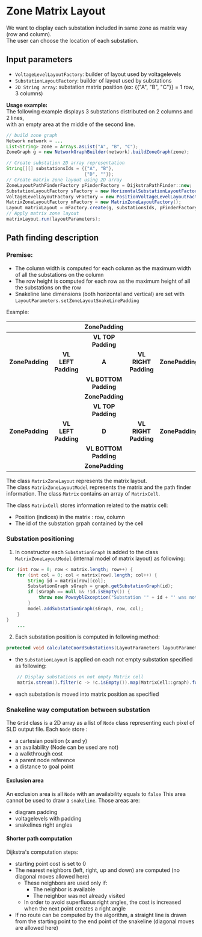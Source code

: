# Zone Matrix Layout

We want to display each substation included in same zone as matrix way (row and column).<BR>
The user can choose the location of each substation.

## Input parameters

- `VoltageLevelLayoutFactory`: builder of  layout used by voltagelevels<br>
- `SubstationLayoutFactory`: builder of layout used by substations<br>
- `2D String array`: substation matrix position (ex: {{"A", "B", "C"}} = 1 row, 3 columns)<br>

**Usage example:**<BR>
The following example displays 3 substations distributed on 2 columns and 2 lines,<BR>
with an empty area at the middle of the second line.
```java
// build zone graph
Network network = ...
List<String> zone = Arrays.asList("A", "B", "C");
ZoneGraph g = new NetworkGraphBuilder(network).buildZoneGraph(zone);

// Create substation 2D array representation
String[][] substationsIds = {{"A", "B"},
                             {"D", ""}};
// Create matrix zone layout using 2D array
ZoneLayoutPathFinderFactory pFinderFactory = DijkstraPathFinder::new;
SubstationLayoutFactory sFactory = new HorizontalSubstationLayoutFactory();
VoltageLevelLayoutFactory vFactory = new PositionVoltageLevelLayoutFactory();
MatrixZoneLayoutFactory mFactory = new MatrixZoneLayoutFactory();
Layout matrixLayout = mFactory.create(g, substationsIds, pFinderFactory, sFactory, vFactory);
// Apply matrix zone layout
matrixLayout.run(layoutParameters);
```

## Path finding description

### Premise:
- The column width is computed for each column as the maximum width of all the substations on the column
- The row height is computed for each row as the maximum height of all the substations on the row
- Snakeline lane dimensions (both horizontal and vertical) are set with `LayoutParameters.setZoneLayoutSnakeLinePadding`

Example:

|                 |                     |      ZonePadding      |                      |                 |                     |      ZonePadding      |                      |                 |
|:---------------:|:-------------------:|:---------------------:|:--------------------:|:---------------:|:-------------------:|:---------------------:|:--------------------:|:---------------:|
|                 |                     |  __VL TOP Padding__   |                      |                 |                     |  __VL TOP Padding__   |                      |                 | 
| __ZonePadding__ | __VL LEFT Padding__ |         __A__         | __VL RIGHT Padding__ | __ZonePadding__ | __VL LEFT Padding__ |         __B__         | __VL RIGHT Padding__ | __ZonePadding__ |
|                 |                     | __VL BOTTOM Padding__ |                      |                 |                     | __VL BOTTOM Padding__ |                      |                 | 
|                 |                     |    __ZonePadding__    |                      |                 |                     |    __ZonePadding__    |                      |                 |
|                 |                     |  __VL TOP Padding__   |                      |                 |                     |  __VL TOP Padding__   |                      |                 |
| __ZonePadding__ | __VL LEFT Padding__ |         __D__         | __VL RIGHT Padding__ | __ZonePadding__ | __VL LEFT Padding__ |           _           | __VL RIGHT Padding__ | __ZonePadding__ |
|                 |                     | __VL BOTTOM Padding__ |                      |                 |                     | __VL BOTTOM Padding__ |                      |                 |
|                 |                     |    __ZonePadding__    |                      |                 |                     |    __ZonePadding__    |                      |                 |


The class `MatrixZoneLayout` represents the matrix layout.<BR>
The class `MatrixZoneLayoutModel` represents the matrix and the path finder information.
The class `Matrix` contains an array of `MatrixCell`.

The class `MatrixCell` stores information related to the matrix cell:
- Position (indices) in the matrix : row, column
- The id of the substation grpah contained by the cell

### Substation positioning
1) In constructor each `SubstationGraph` is added to the class `MatrixZoneLayoutModel` (internal model of matrix layout) as following:
```java
for (int row = 0; row < matrix.length; row++) {
    for (int col = 0; col < matrix[row].length; col++) {
        String id = matrix[row][col];
        SubstationGraph sGraph = graph.getSubstationGraph(id);
        if (sGraph == null && !id.isEmpty()) {
            throw new PowsyblException("Substation '" + id + "' was not found in zone graph '" + getGraph().getId() + "'");
        }
        model.addSubstationGraph(sGraph, row, col);
    }
}
    ...
```
2) Each substation position is computed in following method:
```java
protected void calculateCoordSubstations(LayoutParameters layoutParameters) {
```
- the `SubstationLayout` is applied on each not empty substation specified as following:
```java
    // Display substations on not empty Matrix cell
    matrix.stream().filter(c -> !c.isEmpty()).map(MatrixCell::graph).forEach(graph -> layoutBySubstation.get(graph).run(layoutParameters));
 ```
- each substation is moved into matrix position as specified

### Snakeline way computation between substation

The `Grid` class is a 2D array as a list of `Node` class representing each pixel of SLD output file.
Each `Node` store :
* a cartesian position (x and y)
* an availability (Node can be used are not)
* a walkthrough cost
* a parent node reference
* a distance to goal point

#### Exclusion area
An exclusion area is all `Node` with an availability equals to `false`
This area cannot be used to draw a `snakeline`.
Those areas are:
- diagram padding
- voltagelevels with padding
- snakelines right angles

#### Shorter path computation
Dijkstra's computation steps:
* starting point cost is set to 0
* The nearest neighbors (left, right, up and down) are computed (no diagonal moves allowed here)
  * These neighbors are used only if:
    * The neighbor is available
    * The neighbor was not already visited
  * In order to avoid superfluous right angles, the cost is increased when the next point creates a right angle
* If no route can be computed by the algorithm, a straight line is drawn from the starting point to the end point of the snakeline (diagonal moves are allowed here)
